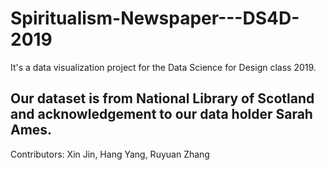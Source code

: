 # Spiritualism-Newspaper---DS4D-2019

It's a data visualization project for the Data Science for Design class 2019.

Our dataset is from National Library of Scotland and acknowledgement to our data holder Sarah Ames.
----
Contributors: Xin Jin, Hang Yang, Ruyuan Zhang
